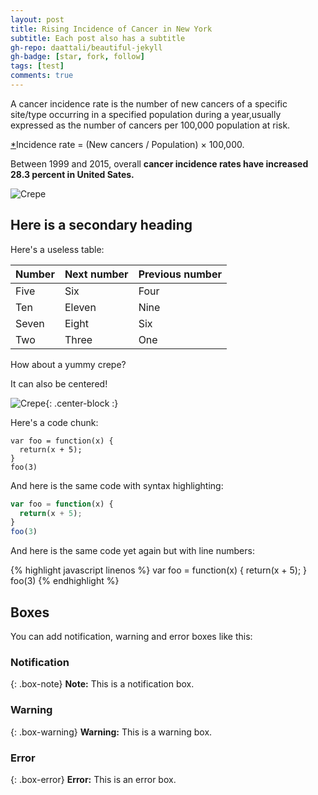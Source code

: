 ```yaml
---
layout: post
title: Rising Incidence of Cancer in New York
subtitle: Each post also has a subtitle
gh-repo: daattali/beautiful-jekyll
gh-badge: [star, fork, follow]
tags: [test]
comments: true
---
```


A cancer incidence rate is the number of new cancers of a specific site/type occurring in a specified population during a year,usually expressed as the number of cancers per 100,000 population at risk.

[*](https://surveillance.cancer.gov/statistics/types/incidence.html)Incidence rate = (New cancers / Population) × 100,000.

Between 1999 and 2015, overall **cancer incidence rates have increased 28.3 percent in United Sates.**

![Crepe](https://github.com/johanaluna/johanaluna.github.io/blob/master/img/cancer_incidence/1_cncer.png)

## Here is a secondary heading

Here's a useless table:

| Number | Next number | Previous number |
| :------ |:--- | :--- |
| Five | Six | Four |
| Ten | Eleven | Nine |
| Seven | Eight | Six |
| Two | Three | One |


How about a yummy crepe?



It can also be centered!

![Crepe](https://s3-media3.fl.yelpcdn.com/bphoto/cQ1Yoa75m2yUFFbY2xwuqw/348s.jpg){: .center-block :}

Here's a code chunk:

~~~
var foo = function(x) {
  return(x + 5);
}
foo(3)
~~~

And here is the same code with syntax highlighting:

```javascript
var foo = function(x) {
  return(x + 5);
}
foo(3)
```

And here is the same code yet again but with line numbers:

{% highlight javascript linenos %}
var foo = function(x) {
  return(x + 5);
}
foo(3)
{% endhighlight %}

## Boxes
You can add notification, warning and error boxes like this:

### Notification

{: .box-note}
**Note:** This is a notification box.

### Warning

{: .box-warning}
**Warning:** This is a warning box.

### Error

{: .box-error}
**Error:** This is an error box.
